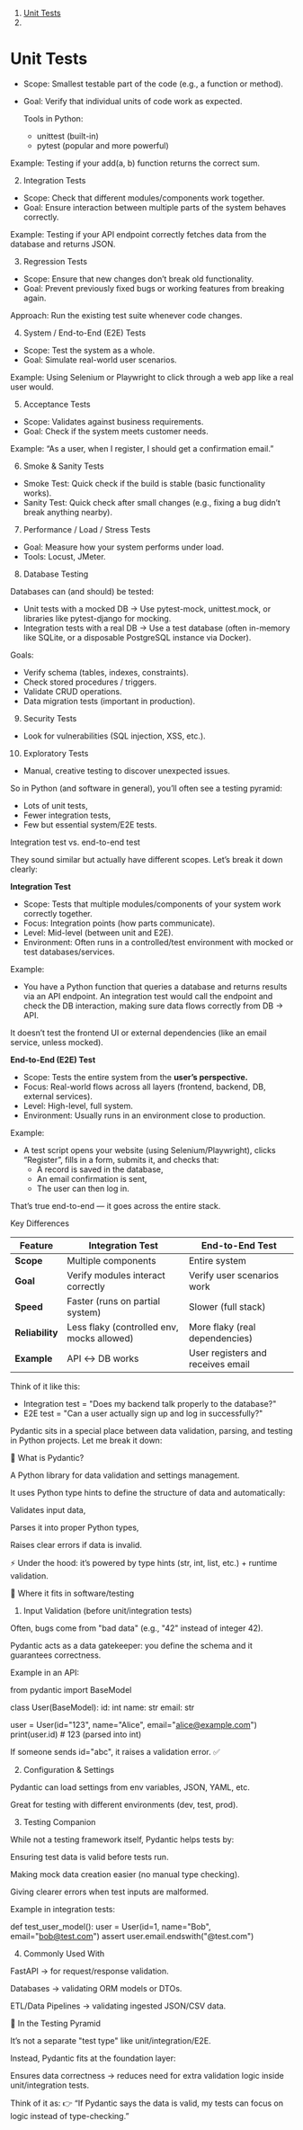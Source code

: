 1. [Unit Tests](#1)
2. 

<a name="1"><a>
# Unit Tests

- Scope: Smallest testable part of the code (e.g., a function or method).
- Goal: Verify that individual units of code work as expected.

    Tools in Python:
    - unittest (built-in)
    - pytest (popular and more powerful)

Example: Testing if your add(a, b) function returns the correct sum.

2. Integration Tests

- Scope: Check that different modules/components work together.
- Goal: Ensure interaction between multiple parts of the system behaves correctly.

Example: Testing if your API endpoint correctly fetches data from the database and returns JSON.

3. Regression Tests

- Scope: Ensure that new changes don’t break old functionality.
- Goal: Prevent previously fixed bugs or working features from breaking again.

Approach: Run the existing test suite whenever code changes.

4. System / End-to-End (E2E) Tests

- Scope: Test the system as a whole.
- Goal: Simulate real-world user scenarios.

Example: Using Selenium or Playwright to click through a web app like a real user would.

5. Acceptance Tests

- Scope: Validates against business requirements.
- Goal: Check if the system meets customer needs.

Example: “As a user, when I register, I should get a confirmation email.”

6. Smoke & Sanity Tests

- Smoke Test: Quick check if the build is stable (basic functionality works).
- Sanity Test: Quick check after small changes (e.g., fixing a bug didn’t break anything nearby).

7. Performance / Load / Stress Tests

- Goal: Measure how your system performs under load.
- Tools: Locust, JMeter.

8. Database Testing

Databases can (and should) be tested:

- Unit tests with a mocked DB → Use pytest-mock, unittest.mock, or libraries like pytest-django for mocking.
- Integration tests with a real DB → Use a test database (often in-memory like SQLite, or a disposable PostgreSQL instance via Docker).

Goals:

- Verify schema (tables, indexes, constraints).
- Check stored procedures / triggers.
- Validate CRUD operations.
- Data migration tests (important in production).

9. Security Tests

- Look for vulnerabilities (SQL injection, XSS, etc.).

10. Exploratory Tests

- Manual, creative testing to discover unexpected issues.

So in Python (and software in general), you’ll often see a testing pyramid:

- Lots of unit tests,
- Fewer integration tests,
- Few but essential system/E2E tests.


Integration test vs. end-to-end test

They sound similar but actually have different scopes. Let’s break it down clearly:

**Integration Test**

- Scope: Tests that multiple modules/components of your system work correctly together.
- Focus: Integration points (how parts communicate).
- Level: Mid-level (between unit and E2E).
- Environment: Often runs in a controlled/test environment with mocked or test databases/services.

Example:
- You have a Python function that queries a database and returns results via an API endpoint. An integration test would call the endpoint and check the DB interaction, making sure data flows correctly from DB → API.

It doesn’t test the frontend UI or external dependencies (like an email service, unless mocked).

**End-to-End (E2E) Test**

- Scope: Tests the entire system from the **user’s perspective.**
- Focus: Real-world flows across all layers (frontend, backend, DB, external services).
- Level: High-level, full system.
- Environment: Usually runs in an environment close to production.

Example:
- A test script opens your website (using Selenium/Playwright), clicks “Register”, fills in a form, submits it, and checks that:
    - A record is saved in the database,
    - An email confirmation is sent,
    - The user can then log in.

That’s true end-to-end — it goes across the entire stack.

Key Differences

| Feature         | Integration Test                           | End-to-End Test                   |
| --------------- | ------------------------------------------ | --------------------------------- |
| **Scope**       | Multiple components                        | Entire system                     |
| **Goal**        | Verify modules interact correctly          | Verify user scenarios work        |
| **Speed**       | Faster (runs on partial system)            | Slower (full stack)               |
| **Reliability** | Less flaky (controlled env, mocks allowed) | More flaky (real dependencies)    |
| **Example**     | API ↔ DB works                             | User registers and receives email |

Think of it like this:
- Integration test = "Does my backend talk properly to the database?"
- E2E test = "Can a user actually sign up and log in successfully?"


Pydantic sits in a special place between data validation, parsing, and testing in Python projects. Let me break it down:

🔹 What is Pydantic?

A Python library for data validation and settings management.

It uses Python type hints to define the structure of data and automatically:

Validates input data,

Parses it into proper Python types,

Raises clear errors if data is invalid.

⚡ Under the hood: it’s powered by type hints (str, int, list, etc.) + runtime validation.

🔹 Where it fits in software/testing
1. Input Validation (before unit/integration tests)

Often, bugs come from "bad data" (e.g., "42" instead of integer 42).

Pydantic acts as a data gatekeeper: you define the schema and it guarantees correctness.

Example in an API:

from pydantic import BaseModel

class User(BaseModel):
    id: int
    name: str
    email: str

user = User(id="123", name="Alice", email="alice@example.com")
print(user.id)  # 123 (parsed into int)


If someone sends id="abc", it raises a validation error. ✅

2. Configuration & Settings

Pydantic can load settings from env variables, JSON, YAML, etc.

Great for testing with different environments (dev, test, prod).

3. Testing Companion

While not a testing framework itself, Pydantic helps tests by:

Ensuring test data is valid before tests run.

Making mock data creation easier (no manual type checking).

Giving clearer errors when test inputs are malformed.

Example in integration tests:

def test_user_model():
    user = User(id=1, name="Bob", email="bob@test.com")
    assert user.email.endswith("@test.com")

4. Commonly Used With

FastAPI → for request/response validation.

Databases → validating ORM models or DTOs.

ETL/Data Pipelines → validating ingested JSON/CSV data.

🔹 In the Testing Pyramid

It’s not a separate "test type" like unit/integration/E2E.

Instead, Pydantic fits at the foundation layer:

Ensures data correctness → reduces need for extra validation logic inside unit/integration tests.

Think of it as:
👉 “If Pydantic says the data is valid, my tests can focus on logic instead of type-checking.”
